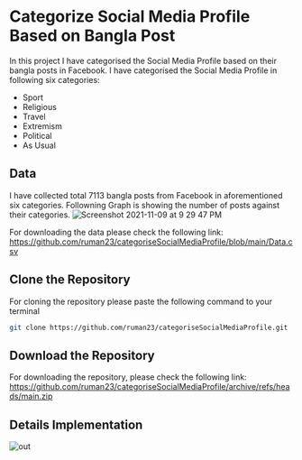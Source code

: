 # Categorize Social Media Profile Based on Bangla Post

In this project I have categorised the Social Media Profile based on their bangla posts in Facebook. 
I have categorised the Social Media Profile in following six categories:
- Sport
- Religious
- Travel
- Extremism
- Political
- As Usual

## Data 

I have collected total 7113 bangla posts from Facebook in aforementioned six categories. Followning Graph is showing the number of posts against their categories. 
![Screenshot 2021-11-09 at 9 29 47 PM](https://user-images.githubusercontent.com/23418170/140953751-e71227af-bb08-426a-ab37-66c2ed8fd8ad.png)

For downloading the data please check the following link:
https://github.com/ruman23/categoriseSocialMediaProfile/blob/main/Data.csv

## Clone the Repository

For cloning the repository please paste the following command to your terminal 
```bash
git clone https://github.com/ruman23/categoriseSocialMediaProfile.git
```

## Download the Repository

For downloading the repository, please check the following link:
https://github.com/ruman23/categoriseSocialMediaProfile/archive/refs/heads/main.zip

## Details Implementation 

![out](https://user-images.githubusercontent.com/23418170/140949402-5802409e-1111-4682-a0f8-6917ac6b03d3.jpeg)
